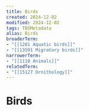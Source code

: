 ```yaml
---
title: Birds
created: 2024-12-02
modified: 2024-12-02
tags: TBSMetadata
alias: Birds
broaderTerm:
- "[[1281 Aquatic birds]]"
- "[[13591 Migratory birds]]"
narrowerTerm:
- "[[1110 Animals]]"
relatedTerm:
- "[[15127 Ornithology]]"
---
```

# Birds
